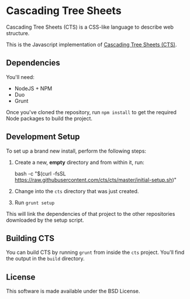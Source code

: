 Cascading Tree Sheets
=====================

Cascading Tree Sheets (CTS) is a CSS-like language to describe web structure.

This is the Javascript implementation of [Cascading Tree Sheets
(CTS)](http://www.treesheets.org). 

Dependencies
------------

You'll need:

   * NodeJS + NPM
   * Duo
   * Grunt 
   
Once you've cloned the repository, run `npm install` to get the required Node
packages to build the project.

Development Setup
------------------

To set up a brand new install, perform the following steps:

1. Create a new, **empty** directory and from within it, run:

    bash -c "$(curl -fsSL https://raw.githubusercontent.com/cts/cts/master/initial-setup.sh)"

2. Change into the `cts` directory that was just created.
3. Run `grunt setup`

This will link the dependencies of that project to the other repositories downloaded by the setup script.

Building CTS
-------------

You can build CTS by running `grunt` from inside the `cts` project. You'll find the output in the `build` directory.

License
-------

This software is made available under the BSD License.

